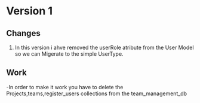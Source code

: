 # Version 1

## Changes

1. In this version i ahve removed the userRole atribute from the User Model so we can Migerate to the simple UserType.

## Work

-In order to make it work you have to delete the Projects,teams,register_users collections from the team_management_db
